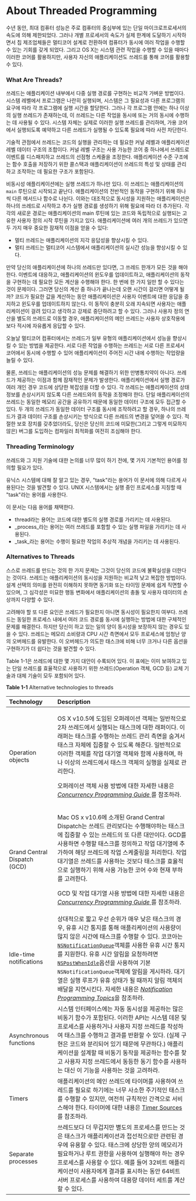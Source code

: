 # About Threaded Programming

수년 동안, 최대 컴퓨터 성능은 주로 컴퓨터의 중심부에 있는 단일 마이크로프로세서의 속도에 의해 제한되었다. 그러나 개별 프로세서의 속도가 실제 한계에 도달하기 시작하면서 칩 제조업체들은 멀티코어 설계로 전환하여 컴퓨터가 동시에 여러 작업을 수행할 수 있는 기회를 갖게 되었다. 그리고 OS X는 시스템 관련 작업을 수행할 수 있을 때마다 이러한 코어를 활용하지만, 사용자 자신의 애플리케이션도 쓰레드를 통해 코어를 활용할 수 있다.

### What Are Threads?

쓰레드는 애플리케이션 내부에서 다중 실행 경로를 구현하는 비교적 가벼운 방법이다. 시스템 레벨에서 프로그램은 나란히 실행되며, 시스템은 그 필요성과 다른 프로그램의 요구에 따라 각 프로그램에 실행 시간을 할당한다. 그러나 각 프로그램 안에는 하나 이상의 실행 쓰레드가 존재하는데, 이 쓰레드는 다른 작업을 동시에 또는 거의 동시에 수행하는 데 사용될 수 있다. 시스템 자체는 실제로 이러한 실행 쓰레드를 관리하며, 가용 코어에서 실행되도록 예약하고 다른 쓰레드가 실행될 수 있도록 필요에 따라 사전 차단한다.

기술적 관점에서 쓰레드는 코드의 실행을 관리하는 데 필요한 커널 레벨과 애플리케이션 레벨 데이터 구조의 조합이다. 커널 레벨 구조는 사용 가능한 코어 중 하나에서 쓰레드로 이벤트를 디스패치하고 쓰레드의 선점형 스케줄을 조정한다. 애플리케이션 수준 구조에는 함수 호출을 저장하기 위한 콜스택과 애플리케이션이 쓰레드의 특성 및 상태를 관리하고 조작하는 데 필요한 구조가 포함된다.

비동시성 애플리케이션에는 실행 쓰레드가 하나만 있다. 이 쓰레드는 애플리케이션의 `main` 루틴으로 시작되고 끝난다. 애플리케이션의 전반적인 동작을 구현하기 위해 하나씩 다른 메서드나 함수로 나뉜다. 이와는 대조적으로 동시성을 지원하는 애플리케이션은 하나의 쓰레드로 시작하고 추가 실행 경로를 생성하기 위해 필요에 따라 더 추가된다. 각각의 새로운 경로는 애플리케이션의 main 루틴에 있는 코드와 독립적으로 실행되는 고유한 사용자 정의 시작 루틴을 가지고 있다. 애플리케이션에 여러 개의 쓰레드가 있으면 두 가지 매우 중요한 잠재적 이점을 얻을 수 있다:

* 멀티 쓰레드는 애플리케이션의 지각 응답성을 향상시킬 수 있다.
* 멀티 쓰레드는 멀티코어 시스템에서 애플리케이션의 실시간 성능을 향상시킬 수 있다.

만약 당신의 애플리케이션에 하나의 쓰레드만 있다면, 그 쓰레드 한개가 모든 것을 해야 한다. 이벤트에 대응하고, 애플리케이션의 윈도우를 업데이트하고, 애플리케이션의 동작을 구현하는 데 필요한 모든 계산을 수행해야 한다. 한 번에 한 가지 일만 할 수 있다는 것이 문제이다. 그러면 당신의 계산 중 하나가 끝나는데 오랜 시간이 걸리면 어떻게 될까? 코드가 필요한 값을 계산하는 동안 애플리케이션은 사용자 이벤트에 대한 응답을 중지하고 윈도우를 업데이트하지 않는다. 이 동작이 충분히 오래 지속되면 사용자는 애플리케이션이 걸려 있다고 생각하고 강제로 중단하려고 할 수 있다. 그러나 사용자 정의 연산을 별도의 쓰레드로 이동할 경우, 애플리케이션의 메인 쓰레드는 사용자 상호작용에 보다 적시에 자유롭게 응답할 수 있다.

오늘날 멀티코어 컴퓨터에서는 쓰레드가 일부 유형의 애플리케이션에서 성능을 향상시킬 수 있는 방법을 제공한다. 서로 다른 작업을 수행하는 쓰레드는 서로 다른 프로세서 코어에서 동시에 수행할 수 있어 애플리케이션이 주어진 시간 내에 수행하는 작업량을 늘릴 수 있다.

물론, 쓰레드는 애플리케이션의 성능 문제를 해결하기 위한 만병통치약이 아니다. 쓰레드가 제공하는 이점과 함께 잠재적인 문제가 발생한다. 애플리케이션에서 실행 경로가 여러 개인 경우 코드에 상당한 복잡성을 더할 수 있다. 각 쓰레드는 애플리케이션의 상태 정보를 손상시키지 않도록 다른 쓰레드와의 동작을 조정해야 한다. 단일 애플리케이션의 쓰레드는 동일한 메모리 공간을 공유하기 때문에 동일한 데이터 구조에 모두 접근할 수 있다. 두 개의 쓰레드가 동일한 데이터 구조를 동시에 조작하려고 할 경우, 하나의 쓰레드가 결과 데이터 구조를 손상시키는 방식으로 다른 쓰레드의 변경을 덮어쓸 수 있다. 적절한 보호 장치를 갖추었더라도, 당신은 당신의 코드에 미묘한\(그리고 그렇게 미묘하지 않은\) 버그를 도입하는 컴파일러 최적화를 여전히 조심해야 한다.

### Threading Terminology

쓰레드와 그 지원 기술에 대한 논의를 너무 많이 하기 전에, 몇 가지 기본적인 용어를 정의할 필요가 있다.

유닉스 시스템에 대해 잘 알고 있는 경우, "task"라는 용어가 이 문서에 의해 다르게 사용된다는 것을 발견할 수 있다. UNIX 시스템에서는 실행 중인 프로세스를 지칭할 때 "task"라는 용어를 사용한다.

이 문서는 다음 용어를 채택한다.

* thread라는 용어는 코드에 대한 별도의 실행 경로를 가리키는 데 사용된다.
* _process_라는 용어는 여러 쓰레드를 포함할 수 있는 실행 파일을 가리키는 데 사용된다.
* _task_라는 용어는 수행이 필요한 작업의 추상적 개념을 가리키는 데 사용된다.

### Alternatives to Threads

스스로 쓰레드를 만드는 것의 한 가지 문제는 그것이 당신의 코드에 불확실성을 더한다는 것이다. 쓰레드는 애플리케이션의 동시성을 지원하는 비교적 낮고 복잡한 방법이다. 설계 선택의 의미를 완전히 이해하지 못하면 동기화 또는 타이밍 문제에 쉽게 직면할 수 있으며, 그 심각성은 미묘한 행동 변화에서 애플리케이션의 충돌 및 사용자 데이터의 손상까지 다양할 수 있다.

고려해야 할 또 다른 요인은 쓰레드가 필요한지 아니면 동시성이 필요한지 여부다. 쓰레드는 동일한 프로세스 내에서 여러 코드 경로를 동시에 실행하는 방법에 대한 구체적인 문제를 해결한다. 하지만 당신이 하고 있는 일의 양이 동시성을 보장하지 않는 경우도 있을 수 있다. 쓰레드는 메모리 소비량과 CPU 시간 측면에서 모두 프로세스에 엄청난 양의 오버헤드를 유발한다. 이 오버헤드가 의도한 태스크에 비해 너무 크거나 다른 옵션을 구현하기가 더 쉽다는 것을 발견할 수 있다.

Table 1-1은 쓰레드에 대한 몇 가지 대안이 수록되어 있다. 이 표에는 이미 보여하고 있는 단일 쓰레드를 효율적으로 사용하기 위한 쓰레드\(Operation 객체, GCD 등\) 교체 기술과 대체 기술이 모두 포함되어 있다.

**Table 1-1** Alternative technologies to threads

<table>
  <thead>
    <tr>
      <th style="text-align:left">Technology</th>
      <th style="text-align:left">Description</th>
    </tr>
  </thead>
  <tbody>
    <tr>
      <td style="text-align:left">Operation objects</td>
      <td style="text-align:left">
        <p>OS X v10.5&#xC5D0; &#xB3C4;&#xC784;&#xB41C; &#xC624;&#xD37C;&#xB808;&#xC774;&#xC158;
          &#xAC1D;&#xCCB4;&#xB294; &#xC77C;&#xBC18;&#xC801;&#xC73C;&#xB85C; 2&#xCC28;
          &#xC4F0;&#xB808;&#xB4DC;&#xC5D0;&#xC11C; &#xC2E4;&#xD589;&#xB418;&#xB294;
          &#xD0DC;&#xC2A4;&#xD06C;&#xC5D0; &#xB300;&#xD55C; &#xB798;&#xD37C;&#xC774;&#xB2E4;.
          &#xC774; &#xB798;&#xD37C;&#xB294; &#xD0DC;&#xC2A4;&#xD06C;&#xB97C; &#xC218;&#xD589;&#xD558;&#xB294;
          &#xC4F0;&#xB808;&#xB4DC; &#xAD00;&#xB9AC; &#xCE21;&#xBA74;&#xC744; &#xC228;&#xACA8;&#xC11C;
          &#xD0DC;&#xC2A4;&#xD06C; &#xC790;&#xCCB4;&#xC5D0; &#xC9D1;&#xC911;&#xD560;
          &#xC218; &#xC788;&#xB3C4;&#xB85D; &#xD574;&#xC900;&#xB2E4;. &#xC77C;&#xBC18;&#xC801;&#xC73C;&#xB85C;
          &#xC774;&#xB7EC;&#xD55C; &#xAC1D;&#xCCB4;&#xB97C; &#xC791;&#xC5C5; &#xB300;&#xAE30;&#xC5F4;
          &#xAC1D;&#xCCB4;&#xC640; &#xD568;&#xAED8; &#xC0AC;&#xC6A9;&#xD558;&#xBA70;,
          &#xD558;&#xB098; &#xC774;&#xC0C1;&#xC758; &#xC4F0;&#xB808;&#xB4DC;&#xC5D0;&#xC11C;
          &#xD0DC;&#xC2A4;&#xD06C; &#xAC1D;&#xCCB4;&#xC758; &#xC2E4;&#xD589;&#xC744;
          &#xC2E4;&#xC81C;&#xB85C; &#xAD00;&#xB9AC;&#xD55C;&#xB2E4;.</p>
        <p>&#xC624;&#xD37C;&#xB808;&#xC774;&#xC158; &#xAC1D;&#xCCB4; &#xC0AC;&#xC6A9;
          &#xBC29;&#xBC95;&#xC5D0; &#xB300;&#xD55C; &#xC790;&#xC138;&#xD55C; &#xB0B4;&#xC6A9;&#xC740;
          <a
          href="https://developer.apple.com/library/archive/documentation/General/Conceptual/ConcurrencyProgrammingGuide/Introduction/Introduction.html#//apple_ref/doc/uid/TP40008091"><em>Concurrency Programming Guide</em>
            </a>&#xB97C; &#xCC38;&#xC870;&#xD558;&#xB77C;.</p>
      </td>
    </tr>
    <tr>
      <td style="text-align:left">Grand Central Dispatch (GCD)</td>
      <td style="text-align:left">
        <p>Mac OS x v10.6&#xC5D0; &#xC18C;&#xAC1C;&#xB41C; Grand Central Dispatch&#xB294;
          &#xC4F0;&#xB808;&#xB4DC; &#xAD00;&#xB9AC;&#xBCF4;&#xB2E4;&#xB294; &#xC218;&#xD589;&#xD574;&#xC57C;&#xD558;&#xB294;
          &#xD0DC;&#xC2A4;&#xD06C;&#xC5D0; &#xC9D1;&#xC911;&#xD560; &#xC218; &#xC788;&#xB294;
          &#xC4F0;&#xB808;&#xB4DC;&#xC758; &#xB610; &#xB2E4;&#xB978; &#xB300;&#xC548;&#xC774;&#xB2E4;.
          GCD&#xB97C; &#xC0AC;&#xC6A9;&#xD558;&#xBA74; &#xC218;&#xD589;&#xD560; &#xD0DC;&#xC2A4;&#xD06C;&#xB97C;
          &#xC815;&#xC758;&#xD558;&#xACE0; &#xC791;&#xC5C5; &#xB300;&#xAE30;&#xC5F4;&#xC5D0;
          &#xCD94;&#xAC00;&#xD558;&#xC5EC; &#xD574;&#xB2F9; &#xC4F0;&#xB808;&#xB4DC;&#xC5D0;
          &#xC791;&#xC5C5; &#xC2A4;&#xCF00;&#xC904;&#xB9C1;&#xC744; &#xCC98;&#xB9AC;&#xD55C;&#xB2E4;.
          &#xC791;&#xC5C5; &#xB300;&#xAE30;&#xC5F4;&#xC740; &#xC4F0;&#xB808;&#xB4DC;&#xB97C;
          &#xC0AC;&#xC6A9;&#xD558;&#xB294; &#xAC83;&#xBCF4;&#xB2E4; &#xD0DC;&#xC2A4;&#xD06C;&#xB97C;
          &#xD6A8;&#xC728;&#xC801;&#xC73C;&#xB85C; &#xC2E4;&#xD589;&#xD558;&#xAE30;
          &#xC704;&#xD574; &#xC0AC;&#xC6A9; &#xAC00;&#xB2A5;&#xD55C; &#xCF54;&#xC5B4;
          &#xC218;&#xC640; &#xD604;&#xC7AC; &#xBD80;&#xD558;&#xB97C; &#xACE0;&#xB824;&#xD55C;&#xB2E4;.</p>
        <p>GCD &#xBC0F; &#xC791;&#xC5C5; &#xB300;&#xAE30;&#xC5F4; &#xC0AC;&#xC6A9;
          &#xBC29;&#xBC95;&#xC5D0; &#xB300;&#xD55C; &#xC790;&#xC138;&#xD55C; &#xB0B4;&#xC6A9;&#xC740;
          <a
          href="https://developer.apple.com/library/archive/documentation/General/Conceptual/ConcurrencyProgrammingGuide/Introduction/Introduction.html#//apple_ref/doc/uid/TP40008091"><em>Concurrency Programming Guide</em>
            </a>&#xB97C; &#xCC38;&#xC870;&#xD558;&#xB77C;.</p>
      </td>
    </tr>
    <tr>
      <td style="text-align:left">Idle-time notifications</td>
      <td style="text-align:left">&#xC0C1;&#xB300;&#xC801;&#xC73C;&#xB85C; &#xC9E7;&#xACE0; &#xC6B0;&#xC120;
        &#xC21C;&#xC704;&#xAC00; &#xB9E4;&#xC6B0; &#xB0AE;&#xC740; &#xD0DC;&#xC2A4;&#xD06C;&#xC758;
        &#xACBD;&#xC6B0;, &#xC720;&#xD734; &#xC2DC;&#xAC04; &#xD1B5;&#xC9C0;&#xB97C;
        &#xD1B5;&#xD574; &#xC560;&#xD50C;&#xB9AC;&#xCF00;&#xC774;&#xC158;&#xC758;
        &#xC0AC;&#xC6A9;&#xB7C9;&#xC774; &#xB9CE;&#xC9C0; &#xC54A;&#xC740; &#xC2DC;&#xAC04;&#xC5D0;
        &#xD0DC;&#xC2A4;&#xD06C;&#xB97C; &#xC218;&#xD589;&#xD560; &#xC218; &#xC788;&#xB2E4;.
        &#xCF54;&#xCF54;&#xC544;&#xB294; <a href="https://developer.apple.com/library/archive/documentation/LegacyTechnologies/WebObjects/WebObjects_3.5/Reference/Frameworks/ObjC/Foundation/Classes/NSNotificationQueue/Description.html#//apple_ref/occ/cl/NSNotificationQueue"><code>NSNotificationQueue</code></a>&#xAC1D;&#xCCB4;&#xB97C;
        &#xC0AC;&#xC6A9;&#xD55C; &#xC720;&#xD734; &#xC2DC;&#xAC04; &#xD1B5;&#xC9C0;&#xB97C;
        &#xC9C0;&#xC6D0;&#xD55C;&#xB2E4;. &#xC720;&#xD734; &#xC2DC;&#xAC04; &#xC54C;&#xB9BC;&#xC744;
        &#xC694;&#xCCAD;&#xD558;&#xB824;&#xBA74;<a href="https://developer.apple.com/library/archive/documentation/LegacyTechnologies/WebObjects/WebObjects_3.5/Reference/Frameworks/ObjC/Foundation/TypesAndConstants/FoundationTypesConstants/Description.html#//apple_ref/c/econst/NSPostWhenIdle"><code>NSPostWhenIdle</code></a>&#xC635;&#xC158;&#xC744;
        &#xC0AC;&#xC6A9;&#xD558;&#xC5EC; &#xAE30;&#xBCF8; <code>NSNotificationQueue</code>&#xAC1D;&#xCCB4;&#xC5D0;
        &#xC54C;&#xB9BC;&#xC744; &#xAC8C;&#xC2DC;&#xD558;&#xB77C;. &#xB300;&#xAE30;&#xC5F4;&#xC740;
        &#xC2E4;&#xD589; &#xB8E8;&#xD504;&#xAC00; &#xC720;&#xD734; &#xC0C1;&#xD0DC;&#xAC00;
        &#xB420; &#xB54C;&#xAE4C;&#xC9C0; &#xC54C;&#xB9BC; &#xAC1D;&#xCCB4;&#xC758;
        &#xBC30;&#xB2EC;&#xC744; &#xC9C0;&#xC5F0;&#xC2DC;&#xD0A8;&#xB2E4;. &#xC790;&#xC138;&#xD55C;
        &#xB0B4;&#xC6A9;&#xC740; <a href="https://developer.apple.com/library/archive/documentation/Cocoa/Conceptual/Notifications/Introduction/introNotifications.html#//apple_ref/doc/uid/10000043i"><em>Notification Programming Topics</em></a>&#xC744;
        &#xCC38;&#xC870;&#xD558;&#xB77C;.</td>
    </tr>
    <tr>
      <td style="text-align:left">Asynchronous functions</td>
      <td style="text-align:left">&#xC2DC;&#xC2A4;&#xD15C; &#xC778;&#xD130;&#xD398;&#xC774;&#xC2A4;&#xC5D0;&#xB294;
        &#xC790;&#xB3D9; &#xB3D9;&#xC2DC;&#xC131;&#xC744; &#xC81C;&#xACF5;&#xD558;&#xB294;
        &#xB9CE;&#xC740; &#xBE44;&#xB3D9;&#xAE30; &#xD568;&#xC218;&#xAC00; &#xD3EC;&#xD568;&#xB41C;&#xB2E4;.
        &#xC774;&#xB7EC;&#xD55C; API&#xB294; &#xC2DC;&#xC2A4;&#xD15C; &#xB370;&#xBAAC;
        &#xBC0F; &#xD504;&#xB85C;&#xC138;&#xC2A4;&#xB97C; &#xC0AC;&#xC6A9;&#xD558;&#xAC70;&#xB098;
        &#xC0AC;&#xC6A9;&#xC790; &#xC9C0;&#xC815; &#xC4F0;&#xB808;&#xB4DC;&#xB97C;
        &#xC791;&#xC131;&#xD558;&#xC5EC; &#xD0DC;&#xC2A4;&#xD06C;&#xB97C; &#xC218;&#xD589;&#xD558;&#xACE0;
        &#xACB0;&#xACFC;&#xB97C; &#xBC18;&#xD658;&#xD560; &#xC218; &#xC788;&#xB2E4;.
        (&#xC2E4;&#xC81C; &#xAD6C;&#xD604;&#xC740; &#xCF54;&#xB4DC;&#xC640; &#xBD84;&#xB9AC;&#xB418;&#xC5B4;
        &#xC788;&#xAE30; &#xB54C;&#xBB38;&#xC5D0; &#xBB34;&#xAD00;&#xD558;&#xB2E4;.)
        &#xC560;&#xD50C;&#xB9AC;&#xCF00;&#xC774;&#xC158;&#xC744; &#xC124;&#xACC4;&#xD560;
        &#xB54C; &#xBE44;&#xB3D9;&#xAE30; &#xB3D9;&#xC791;&#xC744; &#xC81C;&#xACF5;&#xD558;&#xB294;
        &#xD568;&#xC218;&#xB97C; &#xCC3E;&#xACE0; &#xC0AC;&#xC6A9;&#xC790; &#xC9C0;&#xC815;
        &#xC4F0;&#xB808;&#xB4DC;&#xC5D0;&#xC11C; &#xB3D9;&#xB4F1;&#xD55C; &#xB3D9;&#xAE30;
        &#xD568;&#xC218;&#xB97C; &#xC0AC;&#xC6A9;&#xD558;&#xB294; &#xB300;&#xC2E0;
        &#xC774; &#xAE30;&#xB2A5;&#xC744; &#xC0AC;&#xC6A9;&#xD558;&#xB294; &#xAC83;&#xC744;
        &#xACE0;&#xB824;&#xD558;&#xB77C;.</td>
    </tr>
    <tr>
      <td style="text-align:left">Timers</td>
      <td style="text-align:left">&#xC560;&#xD50C;&#xB9AC;&#xCF00;&#xC774;&#xC158;&#xC758; &#xBA54;&#xC778;
        &#xC4F0;&#xB808;&#xB4DC;&#xC5D0; &#xD0C0;&#xC774;&#xBA38;&#xB97C; &#xC0AC;&#xC6A9;&#xD558;&#xC5EC;
        &#xC4F0;&#xB808;&#xB4DC;&#xB97C; &#xD544;&#xC694;&#xB85C; &#xD558;&#xAE30;&#xC5D0;&#xB294;
        &#xB108;&#xBB34; &#xC0AC;&#xC18C;&#xD55C; &#xC8FC;&#xAE30;&#xC801;&#xC778;
        &#xD0DC;&#xC2A4;&#xD06C;&#xB97C; &#xC218;&#xD589;&#xD560; &#xC218; &#xC788;&#xC9C0;&#xB9CC;,
        &#xC5EC;&#xC804;&#xD788; &#xADDC;&#xCE59;&#xC801;&#xC778; &#xAC04;&#xACA9;&#xC73C;&#xB85C;
        &#xC11C;&#xBE44;&#xC2A4;&#xD574;&#xC57C; &#xD55C;&#xB2E4;. &#xD0C0;&#xC774;&#xBA38;&#xC5D0;
        &#xB300;&#xD55C; &#xB0B4;&#xC6A9;&#xC740; <a href="https://developer.apple.com/library/archive/documentation/Cocoa/Conceptual/Multithreading/RunLoopManagement/RunLoopManagement.html#//apple_ref/doc/uid/10000057i-CH16-SW21">Timer Sources</a>&#xB97C;
        &#xCC38;&#xC870;&#xD558;&#xB77C;.</td>
    </tr>
    <tr>
      <td style="text-align:left">Separate processes</td>
      <td style="text-align:left">&#xC4F0;&#xB808;&#xB4DC;&#xBCF4;&#xB2E4; &#xB354; &#xBB34;&#xAC81;&#xC9C0;&#xB9CC;
        &#xBCC4;&#xB3C4;&#xC758; &#xD504;&#xB85C;&#xC138;&#xC2A4;&#xB97C; &#xB9CC;&#xB4DC;&#xB294;
        &#xAC83;&#xC740; &#xD0DC;&#xC2A4;&#xD06C;&#xAC00; &#xC560;&#xD50C;&#xB9AC;&#xCF00;&#xC774;&#xC158;&#xACFC;
        &#xC811;&#xC120;&#xC801;&#xC73C;&#xB85C;&#xB9CC; &#xAD00;&#xB828;&#xB41C;
        &#xACBD;&#xC6B0;&#xC5D0; &#xC720;&#xC6A9;&#xD560; &#xC218; &#xC788;&#xB2E4;.
        &#xD0DC;&#xC2A4;&#xD06C;&#xC5D0; &#xC0C1;&#xB2F9;&#xD55C; &#xC591;&#xC758;
        &#xBA54;&#xBAA8;&#xB9AC;&#xAC00; &#xD544;&#xC694;&#xD558;&#xAC70;&#xB098;
        &#xB8E8;&#xD2B8; &#xAD8C;&#xD55C;&#xC744; &#xC0AC;&#xC6A9;&#xD558;&#xC5EC;
        &#xC2E4;&#xD589;&#xD574;&#xC57C; &#xD558;&#xB294; &#xACBD;&#xC6B0; &#xD504;&#xB85C;&#xC138;&#xC2A4;&#xB97C;
        &#xC0AC;&#xC6A9;&#xD560; &#xC218; &#xC788;&#xB2E4;. &#xC608;&#xB97C; &#xB4E4;&#xC5B4;
        32&#xBE44;&#xD2B8; &#xC560;&#xD50C;&#xB9AC;&#xCF00;&#xC774;&#xC158;&#xC774;
        &#xC0AC;&#xC6A9;&#xC790;&#xC5D0;&#xAC8C; &#xACB0;&#xACFC;&#xB97C; &#xD45C;&#xC2DC;&#xD558;&#xB294;
        &#xB3D9;&#xC548; 64&#xBE44;&#xD2B8; &#xC11C;&#xBC84; &#xD504;&#xB85C;&#xC138;&#xC2A4;&#xB97C;
        &#xC0AC;&#xC6A9;&#xD558;&#xC5EC; &#xB300;&#xC6A9;&#xB7C9; &#xB370;&#xC774;&#xD130;
        &#xC138;&#xD2B8;&#xB97C; &#xACC4;&#xC0B0;&#xD560; &#xC218; &#xC788;&#xB2E4;.</td>
    </tr>
  </tbody>
</table>



